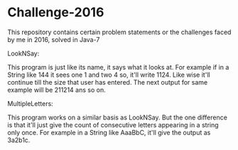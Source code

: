 # Challenge-2016

This repository contains certain problem statements or the challenges faced by me in 2016, solved in Java-7

LookNSay:

This program is just like its name, it says what it looks at.
For example if in a String like 144 it sees one 1 and two 4 so, it'll write 1124. Like wise it'll continue till the size that user has entered. The next output for same example will be 211214 ans so on.

MultipleLetters:

This program works on a similar basis as LookNSay. But the one difference is that it'll just give the count of consecutive letters appearing in a string only once. For example in a String like AaaBbC, it'll give the output as 3a2b1c.
